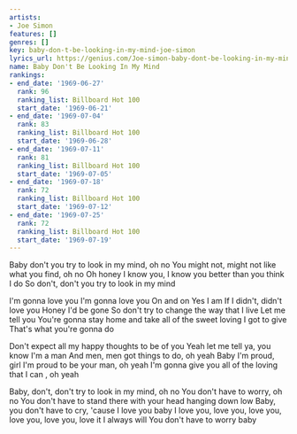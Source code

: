 ```yaml
---
artists:
- Joe Simon
features: []
genres: []
key: baby-don-t-be-looking-in-my-mind-joe-simon
lyrics_url: https://genius.com/Joe-simon-baby-dont-be-looking-in-my-mind-lyrics
name: Baby Don't Be Looking In My Mind
rankings:
- end_date: '1969-06-27'
  rank: 96
  ranking_list: Billboard Hot 100
  start_date: '1969-06-21'
- end_date: '1969-07-04'
  rank: 83
  ranking_list: Billboard Hot 100
  start_date: '1969-06-28'
- end_date: '1969-07-11'
  rank: 81
  ranking_list: Billboard Hot 100
  start_date: '1969-07-05'
- end_date: '1969-07-18'
  rank: 72
  ranking_list: Billboard Hot 100
  start_date: '1969-07-12'
- end_date: '1969-07-25'
  rank: 72
  ranking_list: Billboard Hot 100
  start_date: '1969-07-19'
---
```

Baby don't you try to look in my mind, oh no
You might not, might not like what you find, oh no
Oh honey I know you, I know you better than you think I do
So don't, don't you try to look in my mind


I'm gonna love you
I'm gonna love you
On and on
Yes I am
If I didn't, didn't love you
Honey I'd be gone
So don't try to change the way that I live
Let me tell you
You're gonna stay home and take all of the sweet loving I got to give
That's what you're gonna do


Don't expect all my happy thoughts to be of you
Yeah let me tell ya, you know I'm a man
And men, men got things to do, oh yeah
Baby I'm proud, girl I'm proud to be your man, oh yeah
I'm gonna give you all of the loving that I can , oh yeah


Baby, don't, don't try to look in my mind, oh no
You don't have to worry, oh no
You don't have to stand there with your head hanging down low
Baby, you don't have to cry, 'cause I love you baby
I love you, love you, love you, love you, love you, love it
I always will
You don't have to worry baby
